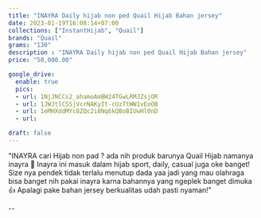 ```yaml
---
title: "INAYRA Daily hijab non ped Quail Hijab Bahan jersey"
date: 2023-01-19T16:08:14+07:00
collections: ["InstantHijab", "Quail"]
brands: "Quail"
grams: "130"
description : "INAYRA Daily hijab non ped Quail Hijab Bahan jersey"
price: "58,000.00"

google_drive:
  enable: true
  pics:
  - url: 1NjJNCCs2_ahamoAmBW24TGwLRMJZsjOR
  - url: 1JWJtlCSSjVcrNAKyIt-cUzTtWW1vEoOB
  - url: 1eMHXddMYc8ZQc2i8Nq6kQBoBIUwHl0nD
  - url: 

draft: false
---
```


"INAYRA 
cari Hijab non pad ? ada nih produk barunya Quail Hijab namanya inayra 🌸 Inayra ini masuk dalam hijab sport, daily, casual juga oke banget! Size nya pendek tidak terlalu menutup dada yaa jadi yang mau olahraga bisa banget nih pakai inayra karna bahannya yang ngeplek banget dimuka 👍 Apalagi pake bahan jersey berkualitas udah pasti nyaman!"

--    
  
